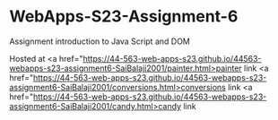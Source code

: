
# WebApps-S23-Assignment-6
Assignment introduction to Java Script and DOM

Hosted at
<a href="https://44-563-web-apps-s23.github.io/44563-webapps-s23-assignment6-SaiBalaji2001/painter.html>painter link</a>
<a href="https://44-563-web-apps-s23.github.io/44563-webapps-s23-assignment6-SaiBalaji2001/conversions.html>conversions link</a>
<a href="https://44-563-web-apps-s23.github.io/44563-webapps-s23-assignment6-SaiBalaji2001/candy.html>candy link</a>


